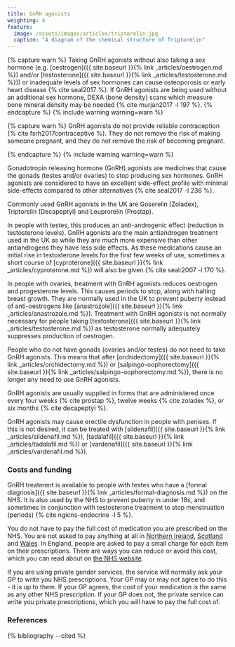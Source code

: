 ```yaml
---
title: GnRH agonists
weighting: 4
feature:
  image: /assets/images/articles/triptorelin.jpg
  caption: "A diagram of the chemical structure of Triptorelin"
---
```


{% capture warn %}
Taking GnRH agonists without also taking a sex hormone (e.g.
[oestrogen]({{ site.baseurl }}{% link _articles/oestrogen.md %}) and/or [testosterone]({{ site.baseurl }}{% link _articles/testosterone.md %})) or inadequate levels of sex hormones can cause osteoporosis or early heart disease {% cite seal2017 %}. If GnRH agonists are being used without an additional sex hormone, DEXA (bone density) scans which measure bone mineral density may be needed {% cite murjan2017 -l 197 %}.
{% endcapture %}
{% include warning warning=warn %}

{% capture warn %}
GnRH agonists do not provide reliable contraception {% cite fsrh2017contraceptive %}. They do not remove the risk of making someone pregnant, and they do not remove the risk of becoming pregnant.


{% endcapture %}
{% include warning warning=warn %}

Gonadotropin releasing hormone (GnRH) agonists are medicines that cause the gonads (testes and/or ovaries) to stop producing sex hormones. GnRH agonists are considered to have an excellent side-effect profile with minimal side-effects compared to other alternatives {% cite seal2017 -l 236 %}.

Commonly used GnRH agonists in the UK are Goserelin (Zoladex), Triptorelin (Decapeptyl) and Leuprorelin (Prostap).

In people with testes, this produces an anti-androgenic effect (reduction in testosterone levels). GnRH agonists are the main antiandrogen treatment used in the UK as while they are much more expensive than other antiandrogens they have less side effects. As these medications cause an initial rise in testosterone levels for the first few weeks of use, sometimes a short course of [cyproterone]({{ site.baseurl }}{% link _articles/cyproterone.md %}) will also be given {% cite seal:2007 -l 170 %}.

In people with ovaries, treatment with GnRH agonists reduces oestrogen and progesterone levels. This causes periods to stop, along with halting breast growth. They are normally used in the UK to prevent puberty instead of anti-oestrogens like [anastrozole]({{ site.baseurl }}{% link _articles/anastrozole.md %}). Treatment with GnRH agonists is not normally necessary for people taking [testosterone]({{ site.baseurl }}{% link _articles/testosterone.md %}) as testosterone normally adequately suppresses production of oestrogen.

People who do not have gonads (ovaries and/or testes) do not need to take GnRH agonists. This means that after [orchidectomy]({{ site.baseurl }}{% link _articles/orchidectomy.md %}) or [salpingo-oophorectomy]({{ site.baseurl }}{% link _articles/salpingo-oophorectomy.md %}), there is no longer any need to use GnRH agonists.

GnRH agonists are usually supplied in forms that are administered once every four weeks {% cite prostap %}, twelve weeks {% cite zoladex %}, or six months {% cite decapeptyl %}.

GnRH agonists may cause erectile dysfunction in people with penises. If this is not desired, it can be treated with [sildenafil]({{ site.baseurl }}{% link _articles/sildenafil.md %}), [tadalafil]({{ site.baseurl }}{% link _articles/tadalafil.md %}) or [vardenafil]({{ site.baseurl }}{% link _articles/vardenafil.md %}).

### Costs and funding

GnRH treatment is available to people with testes who have a [formal diagnosis]({{ site.baseurl }}{% link _articles/formal-diagnosis.md %}) on the NHS. It is also used by the NHS to prevent puberty in under 18s, and sometimes in conjunction with testosterone treatment to stop menstruation (periods) {% cite ngicns-endocrine -l 5 %}.

You do not have to pay the full cost of medication you are prescribed on the NHS. You are not asked to pay anything at all in [Northern Ireland]( https://www.nidirect.gov.uk/articles/prescriptions), [Scotland](https://www.nhsbsa.nhs.uk/help-nhs-prescription-costs) and [Wales](https://www.nhsbsa.nhs.uk/help-nhs-prescription-costs). In England, people are asked to pay a small charge for each item on their prescriptions. There are ways you can reduce or avoid this cost, which you can read about on [the NHS website](https://www.nhsbsa.nhs.uk/help-nhs-prescription-costs).

If you are using private gender services, the service will normally ask your GP to write you NHS prescriptions. Your GP may or may not agree to do this - it is up to them. If your GP agrees, the cost of your medication is the same as any other NHS prescription. If your GP does not, the private service can write you private prescriptions, which you will have to pay the full cost of.

### References

{% bibliography --cited %}